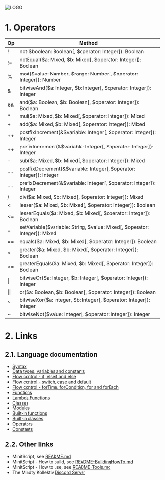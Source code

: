 ![LOGO](https://raw.githubusercontent.com/andreasdr/minitscript/master/resources/github/minitscript-logo.png)

# 1. Operators

| Op | Method                                                                                      |
|----|---------------------------------------------------------------------------------------------|
| !  | not($boolean: Boolean[, $operator: Integer]): Boolean                                       |
| != | notEqual($a: Mixed, $b: Mixed[, $operator: Integer]): Boolean                               |
| %  | mod($value: Number, $range: Number[, $operator: Integer]): Number                           |
| &  | bitwiseAnd($a: Integer, $b: Integer[, $operator: Integer]): Integer                         |
| && | and($a: Boolean, $b: Boolean[, $operator: Integer]): Boolean                                |
| *  | mul($a: Mixed, $b: Mixed[, $operator: Integer]): Mixed                                      |
| +  | add($a: Mixed, $b: Mixed[, $operator: Integer]): Mixed                                      |
| ++ | postfixIncrement(&$variable: Integer[, $operator: Integer]): Integer                        |
| ++ | prefixIncrement(&$variable: Integer[, $operator: Integer]): Integer                         |
| -  | sub($a: Mixed, $b: Mixed[, $operator: Integer]): Mixed                                      |
| -- | postfixDecrement(&$variable: Integer[, $operator: Integer]): Integer                        |
| -- | prefixDecrement(&$variable: Integer[, $operator: Integer]): Integer                         |
| /  | div($a: Mixed, $b: Mixed[, $operator: Integer]): Mixed                                      |
| <  | lesser($a: Mixed, $b: Mixed[, $operator: Integer]): Boolean                                 |
| <= | lesserEquals($a: Mixed, $b: Mixed[, $operator: Integer]): Boolean                           |
| =  | setVariable($variable: String, $value: Mixed[, $operator: Integer]): Mixed                  |
| == | equals($a: Mixed, $b: Mixed[, $operator: Integer]): Boolean                                 |
| >  | greater($a: Mixed, $b: Mixed[, $operator: Integer]): Boolean                                |
| >= | greaterEquals($a: Mixed, $b: Mixed[, $operator: Integer]): Boolean                          |
| \| | bitwiseOr($a: Integer, $b: Integer[, $operator: Integer]): Integer                          |
| \|\|| or($a: Boolean, $b: Boolean[, $operator: Integer]): Boolean                                |
| ^  | bitwiseXor($a: Integer, $b: Integer[, $operator: Integer]): Integer                         |
| ~  | bitwiseNot($value: Integer[, $operator: Integer]): Integer                                  |

# 2. Links

## 2.1. Language documentation
- [Syntax](./README-Syntax.md)
- [Data types, variables and constants](./README-DataTypes.md)
- [Flow control - if, elseif and else](./README-FlowControl-Conditions.md)
- [Flow control - switch, case and default](./README-FlowControl-Conditions2.md)
- [Flow control - forTime, forCondition, for and forEach](./README-FlowControl-Loops.md)
- [Functions](./README-Functions.md)
- [Lambda Functions](./README-Lambda-Functions.md)
- [Classes](./README-Classes.md)
- [Modules](./README-Modules.md)
- [Built-in functions](./README-BuiltIn-Functions.md)
- [Built-in classes](./README-BuiltIn-Classes.md)
- [Operators](./README-Operators.md)
- [Constants](./README-Constants.md)

## 2.2. Other links

- MinitScript, see [README.md](../README.md)
- MinitScript - How to build, see [README-BuildingHowTo.md](../README-BuildingHowTo.md)
- MinitScript - How to use, see [README-Tools.md](../README-Tools.md)
- The Mindty Kollektiv [Discord Server](https://discord.gg/Na4ACaFD)
